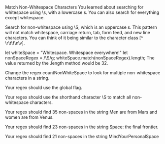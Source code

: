 Match Non-Whitespace Characters
You learned about searching for whitespace using \s, with a lowercase s. You can also search for everything except whitespace.

Search for non-whitespace using \S, which is an uppercase s. This pattern will not match whitespace, carriage return, tab, form feed, and new line characters. You can think of it being similar to the character class [^ \r\t\f\n\v].

let whiteSpace = "Whitespace. Whitespace everywhere!"
let nonSpaceRegex = /\S/g;
whiteSpace.match(nonSpaceRegex).length;
The value returned by the .length method would be 32.

Change the regex countNonWhiteSpace to look for multiple non-whitespace characters in a string.

Your regex should use the global flag.

Your regex should use the shorthand character \S to match all non-whitespace characters.

Your regex should find 35 non-spaces in the string Men are from Mars and women are from Venus.

Your regex should find 23 non-spaces in the string Space: the final frontier.

Your regex should find 21 non-spaces in the string MindYourPersonalSpace